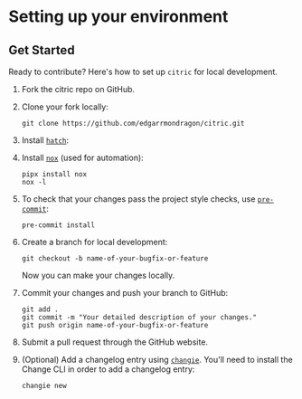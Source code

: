 # Setting up your environment


## Get Started

Ready to contribute? Here's how to set up `citric` for local development.

1. Fork the citric repo on GitHub.

1. Clone your fork locally:

   ```shell
   git clone https://github.com/edgarrmondragon/citric.git
   ```

2. Install [`hatch`][hatch]:

3. Install [`nox`][nox] (used for automation):

    ```shell
    pipx install nox
    nox -l
    ```

4. To check that your changes pass the project style checks, use [`pre-commit`][pre-commit]:

   ```shell
   pre-commit install
   ```

5. Create a branch for local development:

   ```shell
   git checkout -b name-of-your-bugfix-or-feature
   ```

   Now you can make your changes locally.

6. Commit your changes and push your branch to GitHub:

   ```shell
   git add .
   git commit -m "Your detailed description of your changes."
   git push origin name-of-your-bugfix-or-feature
   ```

7. Submit a pull request through the GitHub website.

8. (Optional) Add a changelog entry using [`changie`][changie]. You'll need to install the Change CLI in order to add a changelog entry:

   ```shell
   changie new
   ```

[hatch]: https://hatch.pypa.io/latest/install/
[nox]: https://nox.thea.codes/en/stable/
[pre-commit]: https://pre-commit.com/
[changie]: https://changie.dev/
